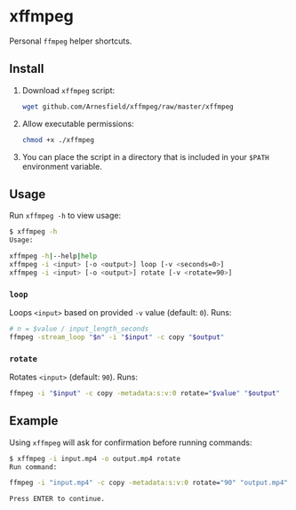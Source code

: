 # xffmpeg

Personal `ffmpeg` helper shortcuts.

## Install

1. Download `xffmpeg` script:

   ```sh
   wget github.com/Arnesfield/xffmpeg/raw/master/xffmpeg
   ```

2. Allow executable permissions:

   ```sh
   chmod +x ./xffmpeg
   ```

3. You can place the script in a directory that is included in your `$PATH` environment variable.

## Usage

Run `xffmpeg -h` to view usage:

```bash
$ xffmpeg -h
Usage:

xffmpeg -h|--help|help
xffmpeg -i <input> [-o <output>] loop [-v <seconds=0>]
xffmpeg -i <input> [-o <output>] rotate [-v <rotate=90>]
```

### `loop`

Loops `<input>` based on provided `-v` value (default: `0`). Runs:

```bash
# n = $value / input_length_seconds
ffmpeg -stream_loop "$n" -i "$input" -c copy "$output"
```

### `rotate`

Rotates `<input>` (default: `90`). Runs:

```bash
ffmpeg -i "$input" -c copy -metadata:s:v:0 rotate="$value" "$output"
```

## Example

Using `xffmpeg` will ask for confirmation before running commands:

```bash
$ xffmpeg -i input.mp4 -o output.mp4 rotate
Run command:

ffmpeg -i "input.mp4" -c copy -metadata:s:v:0 rotate="90" "output.mp4"

Press ENTER to continue.
```
